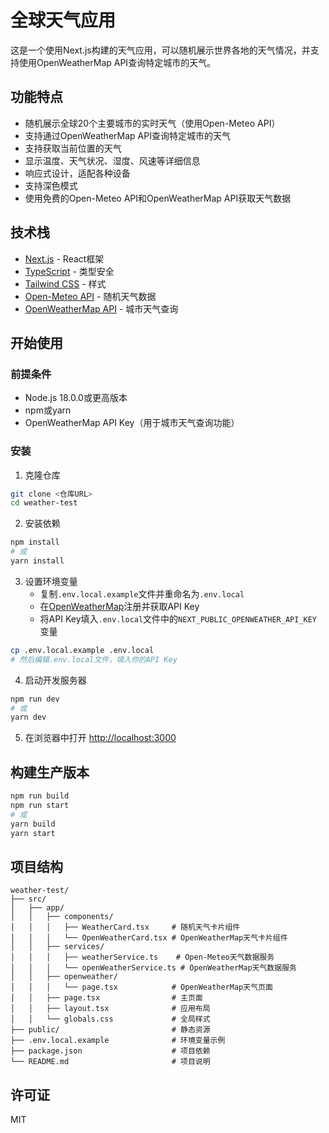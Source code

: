 # 全球天气应用

这是一个使用Next.js构建的天气应用，可以随机展示世界各地的天气情况，并支持使用OpenWeatherMap API查询特定城市的天气。

## 功能特点

- 随机展示全球20个主要城市的实时天气（使用Open-Meteo API）
- 支持通过OpenWeatherMap API查询特定城市的天气
- 支持获取当前位置的天气
- 显示温度、天气状况、湿度、风速等详细信息
- 响应式设计，适配各种设备
- 支持深色模式
- 使用免费的Open-Meteo API和OpenWeatherMap API获取天气数据

## 技术栈

- [Next.js](https://nextjs.org/) - React框架
- [TypeScript](https://www.typescriptlang.org/) - 类型安全
- [Tailwind CSS](https://tailwindcss.com/) - 样式
- [Open-Meteo API](https://open-meteo.com/) - 随机天气数据
- [OpenWeatherMap API](https://openweathermap.org/) - 城市天气查询

## 开始使用

### 前提条件

- Node.js 18.0.0或更高版本
- npm或yarn
- OpenWeatherMap API Key（用于城市天气查询功能）

### 安装

1. 克隆仓库
```bash
git clone <仓库URL>
cd weather-test
```

2. 安装依赖
```bash
npm install
# 或
yarn install
```

3. 设置环境变量
   - 复制`.env.local.example`文件并重命名为`.env.local`
   - 在[OpenWeatherMap](https://openweathermap.org/)注册并获取API Key
   - 将API Key填入`.env.local`文件中的`NEXT_PUBLIC_OPENWEATHER_API_KEY`变量

```bash
cp .env.local.example .env.local
# 然后编辑.env.local文件，填入你的API Key
```

4. 启动开发服务器
```bash
npm run dev
# 或
yarn dev
```

5. 在浏览器中打开 [http://localhost:3000](http://localhost:3000)

## 构建生产版本

```bash
npm run build
npm run start
# 或
yarn build
yarn start
```

## 项目结构

```
weather-test/
├── src/
│   ├── app/
│   │   ├── components/
│   │   │   ├── WeatherCard.tsx     # 随机天气卡片组件
│   │   │   └── OpenWeatherCard.tsx # OpenWeatherMap天气卡片组件
│   │   ├── services/
│   │   │   ├── weatherService.ts    # Open-Meteo天气数据服务
│   │   │   └── openWeatherService.ts # OpenWeatherMap天气数据服务
│   │   ├── openweather/
│   │   │   └── page.tsx            # OpenWeatherMap天气页面
│   │   ├── page.tsx                # 主页面
│   │   ├── layout.tsx              # 应用布局
│   │   └── globals.css             # 全局样式
├── public/                         # 静态资源
├── .env.local.example              # 环境变量示例
├── package.json                    # 项目依赖
└── README.md                       # 项目说明
```

## 许可证

MIT
